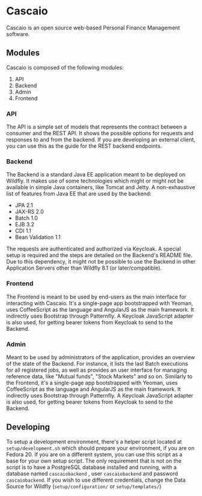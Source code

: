 Cascaio
===

Cascaio is an open source web-based Personal Finance Management software.

## Modules

Cascaio is composed of the following modules:

1. API
2. Backend
3. Admin
4. Frontend

### API

The API is a simple set of models that represents the contract between a consumer and the REST API. It shows the possible options for requests and responses to and from the backend. If you are developing an external client, you can use this as the guide for the REST backend endpoints.

### Backend

The Backend is a standard Java EE application meant to be deployed on Wildfly. It makes use of some technologies which might or might not be available in simple Java containers, like Tomcat and Jetty.  A non-exhaustive list of features from Java EE that are used by the backend:

- JPA 2.1
- JAX-RS 2.0
- Batch 1.0
- EJB 3.2
- CDI 1.1
- Bean Validation 1.1

The requests are authenticated and authorized via Keycloak. A special setup is required and the steps are detailed on the Backend's README file. Due to this dependency, it might not be possible to use the Backend in other Application Servers other than Wildfly 8.1 (or later/compatible).

### Frontend

The Frontend is meant to be used by end-users as the main interface for interacting with Cascaio. It's a single-page app bootstrapped with Yeoman, uses CoffeeScript as the language and AngularJS as the main framework. It indirectly uses Bootstrap through Patternfly. A Keycloak JavaScript adapter is also used, for getting bearer tokens from Keycloak to send to the Backend.

### Admin

Meant to be used by administrators of the application, provides an overview of the state of the Backend. For instance, it lists the last Batch executions for all registered jobs, as well as provides an user interface for managing reference data, like "Mutual funds", "Stock Markets" and so on. Similarly to the Frontend, it's a single-page app bootstrapped with Yeoman, uses CoffeeScript as the language and AngularJS as the main framework. It indirectly uses Bootstrap through Patternfly. A Keycloak JavaScript adapter is also used, for getting bearer tokens from Keycloak to send to the Backend.

## Developing

To setup a development environment, there's a helper script located at ``setup/development.sh`` which should prepare your environment, if you are on Fedora 20. If you are on a different system, you can use this script as a base for your own setup script.
The only requirement that is not on the script is to have a PostgreSQL database installed and running, with a database named ``cascaiobackend`` , user ``cascaiobackend`` and password ``cascaiobackend``. If you wish to use different credentials, change the Data Source for Wildfly (``setup/configuration/`` or ``setup/templates/``)



